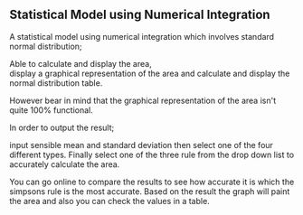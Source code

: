 Statistical Model using Numerical Integration
--------------------------------

A statistical model using numerical integration which involves standard normal distribution; 

Able to calculate and display the area,  
display a graphical representation of the area and
calculate and display the normal distribution table. 

However bear in mind that the graphical representation of the area isn't quite 100% functional.

In order to output the result; 

input sensible mean and standard deviation then select one of the four different types. 
Finally select one of the three rule from the drop down list to accurately calculate the area. 

You can go online to compare the results to see how accurate it is which the simpsons rule is the most accurate.
Based on the result the graph will paint the area and also you can check the values in a table. 
